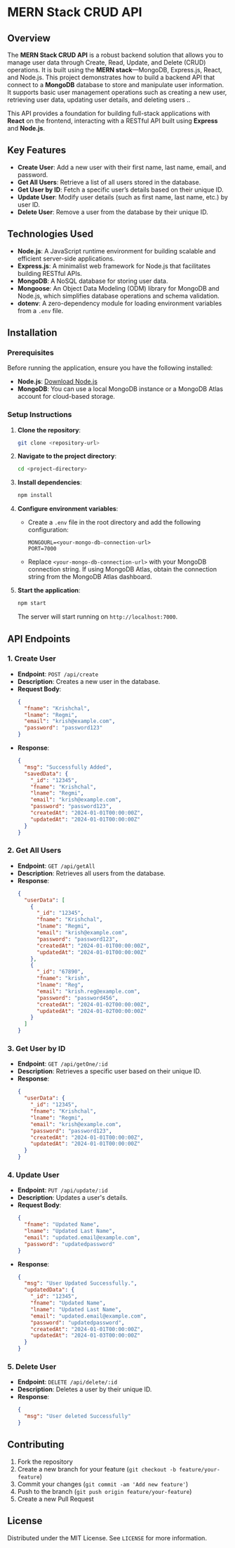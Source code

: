 
# MERN Stack CRUD API

## Overview

The **MERN Stack CRUD API** is a robust backend solution that allows you to manage user data through Create, Read, Update, and Delete (CRUD) operations. It is built using the **MERN stack**—MongoDB, Express.js, React, and Node.js. This project demonstrates how to build a backend API that connect to a **MongoDB** database to store and manipulate user information. It supports basic user management operations such as creating a new user, retrieving user data, updating user details, and deleting users ..

This API provides a foundation for building full-stack applications with **React** on the frontend, interacting with a RESTful API built using **Express** and **Node.js**.

## Key Features

- **Create User**: Add a new user with their first name, last name, email, and password.
- **Get All Users**: Retrieve a list of all users stored in the database.
- **Get User by ID**: Fetch a specific user’s details based on their unique ID.
- **Update User**: Modify user details (such as first name, last name, etc.) by user ID.
- **Delete User**: Remove a user from the database by their unique ID.

## Technologies Used

- **Node.js**: A JavaScript runtime environment for building scalable and efficient server-side applications.
- **Express.js**: A minimalist web framework for Node.js that facilitates building RESTful APIs.
- **MongoDB**: A NoSQL database for storing user data.
- **Mongoose**: An Object Data Modeling (ODM) library for MongoDB and Node.js, which simplifies database operations and schema validation.
- **dotenv**: A zero-dependency module for loading environment variables from a `.env` file.

## Installation

### Prerequisites

Before running the application, ensure you have the following installed:

- **Node.js**: [Download Node.js](https://nodejs.org/)
- **MongoDB**: You can use a local MongoDB instance or a MongoDB Atlas account for cloud-based storage.

### Setup Instructions

1. **Clone the repository**:
   ```bash
   git clone <repository-url>
   ```

2. **Navigate to the project directory**:
   ```bash
   cd <project-directory>
   ```

3. **Install dependencies**:
   ```bash
   npm install
   ```

4. **Configure environment variables**:
   - Create a `.env` file in the root directory and add the following configuration:
     ```dotenv
     MONGOURL=<your-mongo-db-connection-url>
     PORT=7000
     ```

   - Replace `<your-mongo-db-connection-url>` with your MongoDB connection string. If using MongoDB Atlas, obtain the connection string from the MongoDB Atlas dashboard.

5. **Start the application**:
   ```bash
   npm start
   ```

   The server will start running on `http://localhost:7000`.

## API Endpoints

### 1. **Create User**
- **Endpoint**: `POST /api/create`
- **Description**: Creates a new user in the database.
- **Request Body**:
  ```json
  {
    "fname": "Krishchal",
    "lname": "Regmi",
    "email": "krish@example.com",
    "password": "password123"
  }
  ```
- **Response**:
  ```json
  {
    "msg": "Successfully Added",
    "savedData": {
      "_id": "12345",
      "fname": "Krishchal",
      "lname": "Regmi",
      "email": "krish@example.com",
      "password": "password123",
      "createdAt": "2024-01-01T00:00:00Z",
      "updatedAt": "2024-01-01T00:00:00Z"
    }
  }
  ```

### 2. **Get All Users**
- **Endpoint**: `GET /api/getAll`
- **Description**: Retrieves all users from the database.
- **Response**:
  ```json
  {
    "userData": [
      {
        "_id": "12345",
        "fname": "Krishchal",
        "lname": "Regmi",
        "email": "krish@example.com",
        "password": "password123",
        "createdAt": "2024-01-01T00:00:00Z",
        "updatedAt": "2024-01-01T00:00:00Z"
      },
      {
        "_id": "67890",
        "fname": "krish",
        "lname": "Reg",
        "email": "krish.reg@example.com",
        "password": "password456",
        "createdAt": "2024-01-02T00:00:00Z",
        "updatedAt": "2024-01-02T00:00:00Z"
      }
    ]
  }
  ```

### 3. **Get User by ID**
- **Endpoint**: `GET /api/getOne/:id`
- **Description**: Retrieves a specific user based on their unique ID.
- **Response**:
  ```json
  {
    "userData": {
      "_id": "12345",
      "fname": "Krishchal",
      "lname": "Regmi",
      "email": "krish@example.com",
      "password": "password123",
      "createdAt": "2024-01-01T00:00:00Z",
      "updatedAt": "2024-01-01T00:00:00Z"
    }
  }
  ```

### 4. **Update User**
- **Endpoint**: `PUT /api/update/:id`
- **Description**: Updates a user's details.
- **Request Body**:
  ```json
  {
    "fname": "Updated Name",
    "lname": "Updated Last Name",
    "email": "updated.email@example.com",
    "password": "updatedpassword"
  }
  ```
- **Response**:
  ```json
  {
    "msg": "User Updated Successfully.",
    "updatedData": {
      "_id": "12345",
      "fname": "Updated Name",
      "lname": "Updated Last Name",
      "email": "updated.email@example.com",
      "password": "updatedpassword",
      "createdAt": "2024-01-01T00:00:00Z",
      "updatedAt": "2024-01-03T00:00:00Z"
    }
  }
  ```

### 5. **Delete User**
- **Endpoint**: `DELETE /api/delete/:id`
- **Description**: Deletes a user by their unique ID.
- **Response**:
  ```json
  {
    "msg": "User deleted Successfully"
  }
  ```

## Contributing

1. Fork the repository
2. Create a new branch for your feature (`git checkout -b feature/your-feature`)
3. Commit your changes (`git commit -am 'Add new feature'`)
4. Push to the branch (`git push origin feature/your-feature`)
5. Create a new Pull Request

## License

Distributed under the MIT License. See `LICENSE` for more information.

